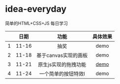 # idea-everyday
简单的HTML+CSS+JS 每日学习  

|      | 日期  |         功能         |                           具体效果                           |
| :--: | :---: | :------------------: | :----------------------------------------------------------: |
|  1   | 11-16 |         抽奖         |                             demo                             |
|  2   | 11-18 | 基于canvas实现的画板 |                             demo                             |
|  3   | 11-21 | 原生js实现的拖拽功能 | [demo]( https://github.com/mayafei1997/idea-everyday/blob/master/%E6%8B%96%E6%8B%BD.gif) |
|  4   | 11-24 | 一个简单的按钮特效I  |                             demo                             |

